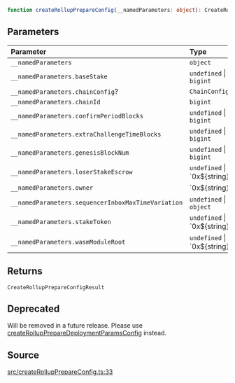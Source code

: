 ```ts
function createRollupPrepareConfig(__namedParameters: object): CreateRollupPrepareConfigResult
```

## Parameters

| Parameter | Type |
| :------ | :------ |
| `__namedParameters` | `object` |
| `__namedParameters.baseStake` | `undefined` \| `bigint` |
| `__namedParameters.chainConfig`? | `ChainConfig` |
| `__namedParameters.chainId` | `bigint` |
| `__namedParameters.confirmPeriodBlocks` | `undefined` \| `bigint` |
| `__namedParameters.extraChallengeTimeBlocks` | `undefined` \| `bigint` |
| `__namedParameters.genesisBlockNum` | `undefined` \| `bigint` |
| `__namedParameters.loserStakeEscrow` | `undefined` \| \`0x$\{string\}\` |
| `__namedParameters.owner` | \`0x$\{string\}\` |
| `__namedParameters.sequencerInboxMaxTimeVariation` | `undefined` \| `object` |
| `__namedParameters.stakeToken` | `undefined` \| \`0x$\{string\}\` |
| `__namedParameters.wasmModuleRoot` | `undefined` \| \`0x$\{string\}\` |

## Returns

`CreateRollupPrepareConfigResult`

## Deprecated

Will be removed in a future release. Please use [createRollupPrepareDeploymentParamsConfig](../../createRollupPrepareDeploymentParamsConfig/functions/createRollupPrepareDeploymentParamsConfig.md) instead.

## Source

[src/createRollupPrepareConfig.ts:33](https://github.com/OffchainLabs/arbitrum-orbit-sdk/blob/efea61c53fc08d3a6a336315cc447bc7613aada5/src/createRollupPrepareConfig.ts#L33)
